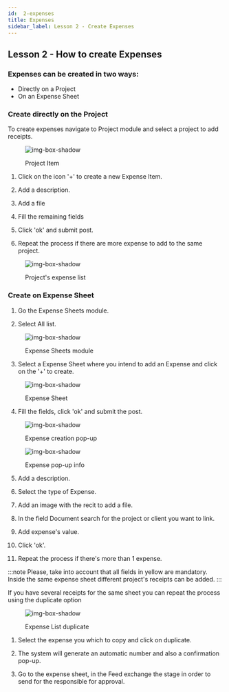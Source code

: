 ```yaml
---
id:  2-expenses
title: Expenses
sidebar_label: Lesson 2 - Create Expenses
---
```


## Lesson 2 - How to create Expenses 

<h3>Expenses can be created in two ways:</h3>

- Directly on a Project
- On an Expense Sheet

### Create directly on the Project

To create expenses navigate to Project module and select a project to add receipts.

<figure>

![img-box-shadow](/img/university/university-expenses-3-project.png)
<figcaption>Project Item</figcaption>
</figure>

1. Click on the icon '+' to create a new Expense Item.

2. Add a description.

3. Add a file

4. Fill the remaining fields

5. Click 'ok' and submit post.

6. Repeat the process if there are more expense to add to the same project.

<figure>

![img-box-shadow](/img/university/university-expenses-6-project-list.png)
<figcaption>Project's expense list</figcaption>
</figure>

### Create on Expense Sheet

1. Go the Expense Sheets module.

2. Select All list.

<figure>

![img-box-shadow](/img/university/university-expense-sheets-1.png)
<figcaption>Expense Sheets module</figcaption>
</figure>

3. Select a Expense Sheet where you intend to add an Expense and click on the '+' to create.

<figure>

![img-box-shadow](/img/university/university-expenses-1-creation.png)
<figcaption>Expense Sheet</figcaption>
</figure>

4. Fill the fields, click 'ok' and submit the post.

<figure>

![img-box-shadow](/img/university/university-expenses-2.png)
<figcaption>Expense creation pop-up</figcaption>
</figure>


<figure>

![img-box-shadow](/img/university/university-expenses-4.png)
<figcaption>Expense pop-up info</figcaption>
</figure>

5. Add a description.

6. Select the type of Expense.

7. Add an image with the recit to add a file.

8. In the field Document search for the project or client you want to link.

9. Add expense's value.

10. Click 'ok'.

11. Repeat the process if there's more than 1 expense.


:::note
Please, take into account that all fields in yellow are mandatory. 
Inside the same expense sheet different project's receipts can be added.
:::

If you have several receipts for the same sheet you can repeat the process using the duplicate option

<figure>

![img-box-shadow](/img/university/university-expenses-5.png)
<figcaption>Expense List duplicate</figcaption>
</figure>

1. Select the expense you which to copy and click on duplicate.

2. The system will generate an automatic number and also a confirmation pop-up.

3. Go to the expense sheet, in the Feed exchange the stage in order to send for the responsible for approval.


